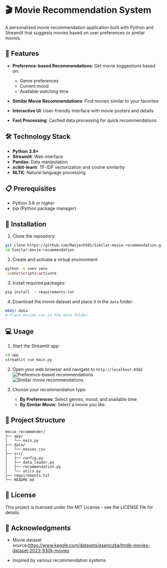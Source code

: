 # 🎬 Movie Recommendation System

A personalized movie recommendation application built with Python and Streamlit that suggests movies based on user preferences or similar movies.

## 🌟 Features

- **Preference-based Recommendations**: Get movie suggestions based on:
  - Genre preferences
  - Current mood
  - Available watching time

- **Similar Movie Recommendations**: Find movies similar to your favorites
- **Interactive UI**: User-friendly interface with movie posters and details
- **Fast Processing**: Cached data processing for quick recommendations

## 🛠️ Technology Stack

- **Python 3.8+**
- **Streamlit**: Web interface
- **Pandas**: Data manipulation
- **scikit-learn**: TF-IDF vectorization and cosine similarity
- **NLTK**: Natural language processing

## 📋 Prerequisites

- Python 3.8 or higher
- pip (Python package manager)

## 🚀 Installation

1. Clone the repository:
```bash
git clone https://github.com/Manjesh501/Similar-movie-recommendation.git
cd Similar-movie-recommendation
```

2. Create and activate a virtual environment:
```bash
python -m venv venv
.\venv\Scripts\activate
```

3. Install required packages:
```bash
pip install -r requirements.txt
```

4. Download the movie dataset and place it in the `data` folder:
```bash
mkdir data
# Place movies.csv in the data folder
```

## 💻 Usage

1. Start the Streamlit app:
```bash
cd app
streamlit run main.py
```

2. Open your web browser and navigate to `http://localhost:8501`
![Preference-based recommendations](images/preference.jpg)
![Similar movie recommendations](images/similar.jpg)

3. Choose your recommendation type:
   - **By Preferences**: Select genres, mood, and available time
   - **By Similar Movie**: Select a movie you like

## 📁 Project Structure

```
movie_recommender/
├── app/
│   └── main.py
├── data/
│   └── movies.csv
├── src/
│   ├── config.py
│   ├── data_loader.py
│   ├── recommendation.py
│   └── utils.py
├── requirements.txt
└── README.md
```



## 📄 License

This project is licensed under the MIT License - see the LICENSE file for details.

## 🙏 Acknowledgments

- Movie dataset source:https://www.kaggle.com/datasets/asaniczka/tmdb-movies-dataset-2023-930k-movies

- Inspired by various recommendation systems